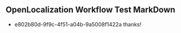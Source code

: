 ## OpenLocalization Workflow Test MarkDown
* e802b80d-9f9c-4f51-a04b-9a5008f1422a 
thanks!<!--HONumber=Mar16_HO2-->
